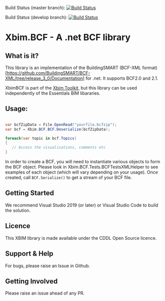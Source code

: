 Build Status (master branch): [ ![Build Status](http://xbimbuilds.cloudapp.net/app/rest/builds/buildType:(id:Xbim_XbimBcf_XbimBcf),branch:(name:master)/statusIcon "Build Status") ](http://xbimbuilds.cloudapp.net/project.html?projectId=Xbim_XbimBcf&tab=projectOverview "Build Status")

Build Status (develop branch): [![Build Status](https://dev.azure.com/xBIMTeam/xBIMToolkit/_apis/build/status/xBimTeam.XbimBCF?branchName=develop)](https://dev.azure.com/xBIMTeam/xBIMToolkit/_build/latest?definitionId=10&branchName=develop)

# Xbim.BCF - A .net BCF library

## What is it?

This library is an implementation of the BuildingSMART (BCF-XML format)[https://github.com/BuildingSMART/BCF-XML/tree/release_3_0/Documentation] for .net. 
It supports BCF2.0 and 2.1.

XbimBCF is part of the [Xbim Toolkit](https://github.com/xBimTeam/XbimEssentials), but this library can be 
used independently of the Essentials BIM libararies.

## Usage:

```csharp

var bcfZipData = File.OpenRead("yourfile.bcfzip");
var bcf = Xbim.BCF.BCF.Deserialize(bcfZipData);

foreach(var topic in bcf.Topics)
{
   // Access the visualisations, comments etc        
}


```
In order to create a BCF, you will need to instantiate various objects to form the BCF object.
Please look in Xbim.BCF.Tests.BCFTestsXMLHelper to see examples of each object (which will vary depending on your usage). 
Once created, call `BCF.Serialize()` to get a stream of your BCF file.


## Getting Started

We recommend Visual Studio 2019 (or later) or Visual Studio Code to build the solution.

## Licence

This XBIM library is made available under the CDDL Open Source licence.  

## Support & Help

For bugs, please raise an Issue in Github. 

## Getting Involved

Please raise an issue ahead of any PR.

